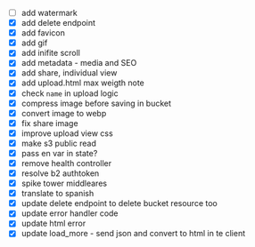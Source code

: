 - [ ] add watermark
- [x] add delete endpoint
- [x] add favicon
- [x] add gif
- [x] add inifite scroll
- [x] add metadata - media and SEO
- [x] add share, individual view
- [x] add upload.html max weigth note
- [x] check `name` in upload logic
- [x] compress image before saving in bucket
- [x] convert image to webp
- [x] fix share image
- [x] improve upload view css
- [x] make s3 public read
- [x] pass en var in state?
- [x] remove health controller
- [x] resolve b2 authtoken
- [x] spike tower middleares
- [x] translate to spanish
- [x] update delete endpoint to delete bucket resource too
- [x] update error handler code
- [x] update html error
- [x] update load_more - send json and convert to html in te client
